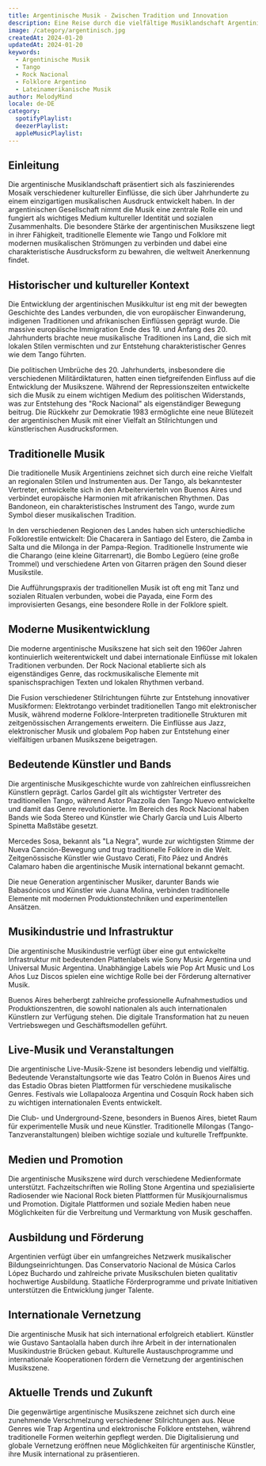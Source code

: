 ```yaml
---
title: Argentinische Musik - Zwischen Tradition und Innovation
description: Eine Reise durch die vielfältige Musiklandschaft Argentiniens - Von traditionellem Tango bis zu modernem Rock Nacional
image: /category/argentinisch.jpg
createdAt: 2024-01-20
updatedAt: 2024-01-20
keywords: 
  - Argentinische Musik
  - Tango
  - Rock Nacional
  - Folklore Argentino
  - Lateinamerikanische Musik
author: MelodyMind
locale: de-DE
category:
  spotifyPlaylist: 
  deezerPlaylist: 
  appleMusicPlaylist: 
---
```


## Einleitung

Die argentinische Musiklandschaft präsentiert sich als faszinierendes Mosaik verschiedener kultureller Einflüsse, die sich über Jahrhunderte zu einem einzigartigen musikalischen Ausdruck entwickelt haben. In der argentinischen Gesellschaft nimmt die Musik eine zentrale Rolle ein und fungiert als wichtiges Medium kultureller Identität und sozialen Zusammenhalts. Die besondere Stärke der argentinischen Musikszene liegt in ihrer Fähigkeit, traditionelle Elemente wie Tango und Folklore mit modernen musikalischen Strömungen zu verbinden und dabei eine charakteristische Ausdrucksform zu bewahren, die weltweit Anerkennung findet.

## Historischer und kultureller Kontext

Die Entwicklung der argentinischen Musikkultur ist eng mit der bewegten Geschichte des Landes verbunden, die von europäischer Einwanderung, indigenen Traditionen und afrikanischen Einflüssen geprägt wurde. Die massive europäische Immigration Ende des 19. und Anfang des 20. Jahrhunderts brachte neue musikalische Traditionen ins Land, die sich mit lokalen Stilen vermischten und zur Entstehung charakteristischer Genres wie dem Tango führten.

Die politischen Umbrüche des 20. Jahrhunderts, insbesondere die verschiedenen Militärdiktaturen, hatten einen tiefgreifenden Einfluss auf die Entwicklung der Musikszene. Während der Repressionszeiten entwickelte sich die Musik zu einem wichtigen Medium des politischen Widerstands, was zur Entstehung des "Rock Nacional" als eigenständiger Bewegung beitrug. Die Rückkehr zur Demokratie 1983 ermöglichte eine neue Blütezeit der argentinischen Musik mit einer Vielfalt an Stilrichtungen und künstlerischen Ausdrucksformen.

## Traditionelle Musik

Die traditionelle Musik Argentiniens zeichnet sich durch eine reiche Vielfalt an regionalen Stilen und Instrumenten aus. Der Tango, als bekanntester Vertreter, entwickelte sich in den Arbeitervierteln von Buenos Aires und verbindet europäische Harmonien mit afrikanischen Rhythmen. Das Bandoneon, ein charakteristisches Instrument des Tango, wurde zum Symbol dieser musikalischen Tradition.

In den verschiedenen Regionen des Landes haben sich unterschiedliche Folklorestile entwickelt: Die Chacarera in Santiago del Estero, die Zamba in Salta und die Milonga in der Pampa-Region. Traditionelle Instrumente wie die Charango (eine kleine Gitarrenart), die Bombo Legüero (eine große Trommel) und verschiedene Arten von Gitarren prägen den Sound dieser Musikstile.

Die Aufführungspraxis der traditionellen Musik ist oft eng mit Tanz und sozialen Ritualen verbunden, wobei die Payada, eine Form des improvisierten Gesangs, eine besondere Rolle in der Folklore spielt.

## Moderne Musikentwicklung

Die moderne argentinische Musikszene hat sich seit den 1960er Jahren kontinuierlich weiterentwickelt und dabei internationale Einflüsse mit lokalen Traditionen verbunden. Der Rock Nacional etablierte sich als eigenständiges Genre, das rockmusikalische Elemente mit spanischsprachigen Texten und lokalen Rhythmen verband.

Die Fusion verschiedener Stilrichtungen führte zur Entstehung innovativer Musikformen: Elektrotango verbindet traditionellen Tango mit elektronischer Musik, während moderne Folklore-Interpreten traditionelle Strukturen mit zeitgenössischen Arrangements erweitern. Die Einflüsse aus Jazz, elektronischer Musik und globalem Pop haben zur Entstehung einer vielfältigen urbanen Musikszene beigetragen.

## Bedeutende Künstler und Bands

Die argentinische Musikgeschichte wurde von zahlreichen einflussreichen Künstlern geprägt. Carlos Gardel gilt als wichtigster Vertreter des traditionellen Tango, während Astor Piazzolla den Tango Nuevo entwickelte und damit das Genre revolutionierte. Im Bereich des Rock Nacional haben Bands wie Soda Stereo und Künstler wie Charly García und Luis Alberto Spinetta Maßstäbe gesetzt.

Mercedes Sosa, bekannt als "La Negra", wurde zur wichtigsten Stimme der Nueva Canción-Bewegung und trug traditionelle Folklore in die Welt. Zeitgenössische Künstler wie Gustavo Cerati, Fito Páez und Andrés Calamaro haben die argentinische Musik international bekannt gemacht.

Die neue Generation argentinischer Musiker, darunter Bands wie Babasónicos und Künstler wie Juana Molina, verbinden traditionelle Elemente mit modernen Produktionstechniken und experimentellen Ansätzen.

## Musikindustrie und Infrastruktur

Die argentinische Musikindustrie verfügt über eine gut entwickelte Infrastruktur mit bedeutenden Plattenlabels wie Sony Music Argentina und Universal Music Argentina. Unabhängige Labels wie Pop Art Music und Los Años Luz Discos spielen eine wichtige Rolle bei der Förderung alternativer Musik.

Buenos Aires beherbergt zahlreiche professionelle Aufnahmestudios und Produktionszentren, die sowohl nationalen als auch internationalen Künstlern zur Verfügung stehen. Die digitale Transformation hat zu neuen Vertriebswegen und Geschäftsmodellen geführt.

## Live-Musik und Veranstaltungen

Die argentinische Live-Musik-Szene ist besonders lebendig und vielfältig. Bedeutende Veranstaltungsorte wie das Teatro Colón in Buenos Aires und das Estadio Obras bieten Plattformen für verschiedene musikalische Genres. Festivals wie Lollapalooza Argentina und Cosquín Rock haben sich zu wichtigen internationalen Events entwickelt.

Die Club- und Underground-Szene, besonders in Buenos Aires, bietet Raum für experimentelle Musik und neue Künstler. Traditionelle Milongas (Tango-Tanzveranstaltungen) bleiben wichtige soziale und kulturelle Treffpunkte.

## Medien und Promotion

Die argentinische Musikszene wird durch verschiedene Medienformate unterstützt. Fachzeitschriften wie Rolling Stone Argentina und spezialisierte Radiosender wie Nacional Rock bieten Plattformen für Musikjournalismus und Promotion. Digitale Plattformen und soziale Medien haben neue Möglichkeiten für die Verbreitung und Vermarktung von Musik geschaffen.

## Ausbildung und Förderung

Argentinien verfügt über ein umfangreiches Netzwerk musikalischer Bildungseinrichtungen. Das Conservatorio Nacional de Música Carlos López Buchardo und zahlreiche private Musikschulen bieten qualitativ hochwertige Ausbildung. Staatliche Förderprogramme und private Initiativen unterstützen die Entwicklung junger Talente.

## Internationale Vernetzung

Die argentinische Musik hat sich international erfolgreich etabliert. Künstler wie Gustavo Santaolalla haben durch ihre Arbeit in der internationalen Musikindustrie Brücken gebaut. Kulturelle Austauschprogramme und internationale Kooperationen fördern die Vernetzung der argentinischen Musikszene.

## Aktuelle Trends und Zukunft

Die gegenwärtige argentinische Musikszene zeichnet sich durch eine zunehmende Verschmelzung verschiedener Stilrichtungen aus. Neue Genres wie Trap Argentina und elektronische Folklore entstehen, während traditionelle Formen weiterhin gepflegt werden. Die Digitalisierung und globale Vernetzung eröffnen neue Möglichkeiten für argentinische Künstler, ihre Musik international zu präsentieren.
